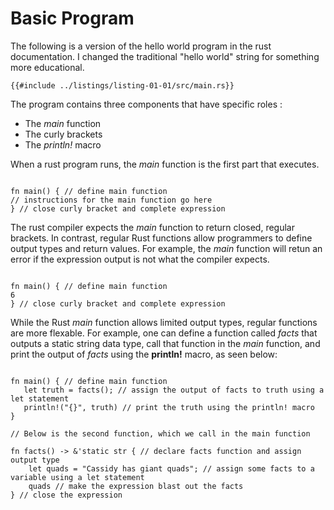 # Basic Program

The following is a version of the hello world program in the rust documentation. I changed the traditional "hello world" string for something more educational.

```rust,editable
{{#include ../listings/listing-01-01/src/main.rs}}
```

The program contains three components that have specific roles :

- The _main_ function
- The curly brackets
- The _println!_ macro

When a rust program runs, the _main_ function is the first part that executes.

```rust,editable

fn main() { // define main function 
// instructions for the main function go here
} // close curly bracket and complete expression

```

The rust compiler expects the _main_ function to return closed, regular brackets. In contrast, regular Rust functions allow programmers to define output types and return values. For example, the _main_ function will retun an error if the expression output is not what the compiler expects.

```rust,editable

fn main() { // define main function 
6
} // close curly bracket and complete expression

```

While the Rust _main_ function allows limited output types, regular functions are more flexable. For example, one can define a function called _facts_ that outputs a static string data type, call that function in the _main_ function, and print the output of _facts_ using the __println!__ macro, as seen below:

```rust,editable

fn main() { // define main function 
   let truth = facts(); // assign the output of facts to truth using a let statement
   println!("{}", truth) // print the truth using the println! macro
}

// Below is the second function, which we call in the main function

fn facts() -> &'static str { // declare facts function and assign output type
    let quads = "Cassidy has giant quads"; // assign some facts to a variable using a let statement
    quads // make the expression blast out the facts
} // close the expression

```
